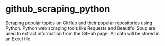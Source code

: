 # github_scraping_python
Scraping popular topics on GitHub and their popular repositories using Python. Python web scraping tools like Requests and Beautiful Soup are used to extract information from the GitHub page. All data will be stored in an Excel file.
